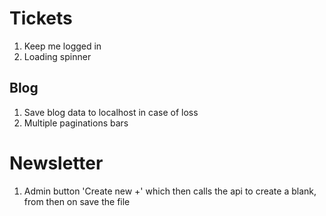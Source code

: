 # Tickets

1. Keep me logged in
2. Loading spinner

## Blog

1. Save blog data to localhost in case of loss
2. Multiple paginations bars

# Newsletter

1. Admin button 'Create new +' which then calls the api to create a blank, from then on save the file